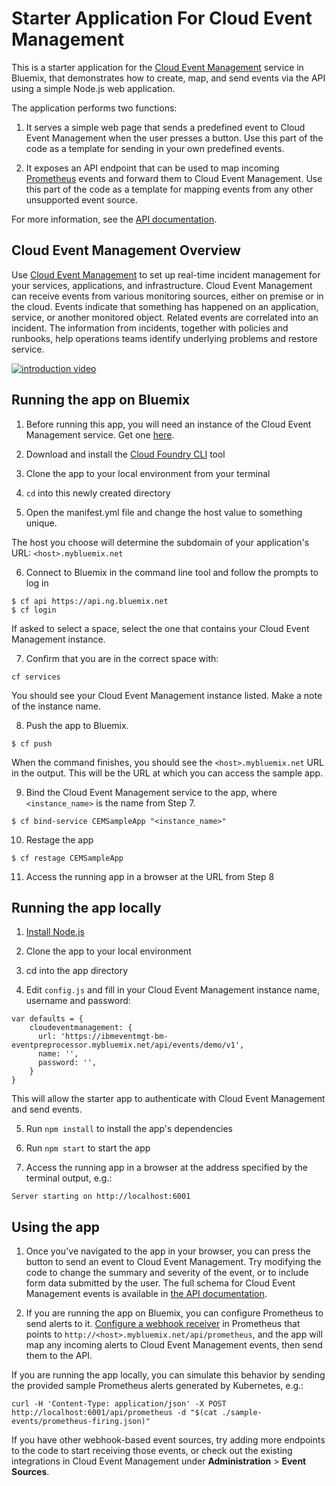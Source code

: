 # Starter Application For Cloud Event Management

This is a starter application for the [Cloud Event Management][provision_url] service in Bluemix, that demonstrates how to create, map, and send events via the API using a simple Node.js web application.

The application performs two functions:

1. It serves a simple web page that sends a predefined event to Cloud Event Management when the user presses a button. Use this part of the code as a template for sending in your own predefined events.

2. It exposes an API endpoint that can be used to map incoming [Prometheus][prometheus_url] events and forward them to Cloud Event Management. Use this part of the code as a template for mapping events from any other unsupported event source.

For more information, see the [API documentation][api_docs_url].

## Cloud Event Management Overview
Use [Cloud Event Management][video_url] to set up real-time incident management for your services, applications, and infrastructure. Cloud Event Management can receive events from various monitoring sources, either on premise or in the cloud. Events indicate that something has happened on an application, service, or another monitored object. Related events are correlated into an incident. The information from incidents, together with policies and runbooks, help operations teams identify underlying problems and restore service.

[![introduction video][image_url]][video_url]


## Running the app on Bluemix

1. Before running this app, you will need an instance of the Cloud Event Management service. Get one [here][provision_url].

2. Download and install the [Cloud Foundry CLI][cloud_foundry_url] tool

3. Clone the app to your local environment from your terminal

4. `cd` into this newly created directory

5. Open the manifest.yml file and change the host value to something unique.

  The host you choose will determine the subdomain of your application's URL: `<host>.mybluemix.net`

6. Connect to Bluemix in the command line tool and follow the prompts to log in

  ```
  $ cf api https://api.ng.bluemix.net
  $ cf login
  ```

  If asked to select a space, select the one that contains your Cloud Event Management instance.

7. Confirm that you are in the correct space with:

  ```
  cf services
  ```

  You should see your Cloud Event Management instance listed.  Make a note of the instance name.

8. Push the app to Bluemix.

  ```
  $ cf push
  ```

  When the command finishes, you should see the `<host>.mybluemix.net` URL in the output.  This will be the URL at which you can access the sample app.

9. Bind the Cloud Event Management service to the app, where `<instance_name>` is the name from Step 7.
  ```
  $ cf bind-service CEMSampleApp "<instance_name>"
  ```

10. Restage the app
  ```
  $ cf restage CEMSampleApp
  ```

11. Access the running app in a browser at the URL from Step 8


## Running the app locally

1. [Install Node.js][install_node_url]

2. Clone the app to your local environment

3. cd into the app directory

4. Edit `config.js` and fill in your Cloud Event Management instance name, username and password:

  ```
var defaults = {
      cloudeventmanagement: {
        url: 'https://ibmeventmgt-bm-eventpreprocessor.mybluemix.net/api/events/demo/v1',
        name: '',
        password: '',
      }
}
  ```
  This will allow the starter app to authenticate with Cloud Event Management and send events.

5. Run `npm install` to install the app's dependencies

6. Run `npm start` to start the app

7. Access the running app in a browser at the address specified by the terminal output, e.g.:
  ```
  Server starting on http://localhost:6001
  ```

## Using the app

1. Once you've navigated to the app in your browser, you can press the button to send an event to Cloud Event Management.  Try modifying the code to change the summary and severity of the event, or to include form data submitted by the user.  The full schema for Cloud Event Management events is available in [the API documentation][api_docs_event_url].

2. If you are running the app on Bluemix, you can configure Prometheus to send alerts to it.  [Configure a webhook receiver][prometheus_config_url] in Prometheus that points to `http://<host>.mybluemix.net/api/prometheus`, and the app will map any incoming alerts to Cloud Event Management events, then send them to the API.

  If you are running the app locally, you can simulate this behavior by sending the provided sample Prometheus alerts generated by Kubernetes, e.g.:
  ```
  curl -H 'Content-Type: application/json' -X POST http://localhost:6001/api/prometheus -d "$(cat ./sample-events/prometheus-firing.json)"
  ```
  If you have other webhook-based event sources, try adding more endpoints to the code to start receiving those events, or check out the existing integrations in Cloud Event Management under **Administration** > **Event Sources**.

[image_url]: https://ibmeventmgt-bm-brokers.mybluemix.net/static/incident_viewer.png
[video_url]: https://ibm.biz/Bdisd7
[api_docs_url]: https://console.bluemix.net/apidocs/919-cloud-event-management-api
[api_docs_event_url]: https://console.bluemix.net/apidocs/919-cloud-event-management-api#create-an-event
[provision_url]: https://console.bluemix.net/catalog/services/cloud-event-management
[install_node_url]: https://nodejs.org/en/download/
[cloud_foundry_url]: https://github.com/cloudfoundry/cli
[prometheus_url]: https://prometheus.io/
[prometheus_config_url]: https://prometheus.io/docs/alerting/configuration/#webhook_config
